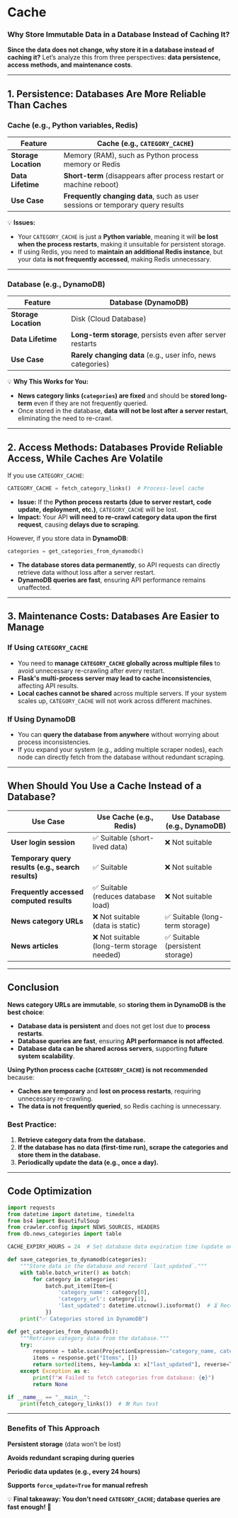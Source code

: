 # Cache

### **Why Store Immutable Data in a Database Instead of Caching It?**

**Since the data does not change, why store it in a database instead of caching it?**
Let’s analyze this from three perspectives: **data persistence, access methods, and maintenance costs**.

---

## **1. Persistence: Databases Are More Reliable Than Caches**

### **Cache (e.g., Python variables, Redis)**

| **Feature** | **Cache (e.g., `CATEGORY_CACHE`)** |
| --- | --- |
| **Storage Location** | Memory (RAM), such as Python process memory or Redis |
| **Data Lifetime** | **Short-term** (disappears after process restart or machine reboot) |
| **Use Case** | **Frequently changing data**, such as user sessions or temporary query results |

💡 **Issues:**

- Your `CATEGORY_CACHE` is just a **Python variable**, meaning it will **be lost when the process restarts**, making it unsuitable for persistent storage.
- If using Redis, you need to **maintain an additional Redis instance**, but your data **is not frequently accessed**, making Redis unnecessary.

---

### **Database (e.g., DynamoDB)**

| **Feature** | **Database (DynamoDB)** |
| --- | --- |
| **Storage Location** | Disk (Cloud Database) |
| **Data Lifetime** | **Long-term storage**, persists even after server restarts |
| **Use Case** | **Rarely changing data** (e.g., user info, news categories) |

💡 **Why This Works for You:**

- **News category links (`categories`) are fixed** and should be **stored long-term** even if they are not frequently queried.
- Once stored in the database, **data will not be lost after a server restart**, eliminating the need to re-crawl.

---

## **2. Access Methods: Databases Provide Reliable Access, While Caches Are Volatile**

If you use `CATEGORY_CACHE`:

```python
CATEGORY_CACHE = fetch_category_links()  # Process-level cache

```

- **Issue:** If the **Python process restarts (due to server restart, code update, deployment, etc.)**, `CATEGORY_CACHE` will be lost.
- **Impact:** Your API **will need to re-crawl category data upon the first request**, causing **delays due to scraping**.

However, if you store data in **DynamoDB**:

```python
categories = get_categories_from_dynamodb()

```

- **The database stores data permanently**, so API requests can directly retrieve data without loss after a server restart.
- **DynamoDB queries are fast**, ensuring API performance remains unaffected.

---

## **3. Maintenance Costs: Databases Are Easier to Manage**

### **If Using `CATEGORY_CACHE`**

- You need to **manage `CATEGORY_CACHE` globally across multiple files** to avoid unnecessary re-crawling after every restart.
- **Flask's multi-process server may lead to cache inconsistencies**, affecting API results.
- **Local caches cannot be shared** across multiple servers. If your system scales up, `CATEGORY_CACHE` will not work across different machines.

### **If Using DynamoDB**

- You can **query the database from anywhere** without worrying about process inconsistencies.
- If you expand your system (e.g., adding multiple scraper nodes), each node can directly fetch from the database without redundant scraping.

---

## **When Should You Use a Cache Instead of a Database?**

| **Use Case** | **Use Cache (e.g., Redis)** | **Use Database (e.g., DynamoDB)** |
| --- | --- | --- |
| **User login session** | ✅ Suitable (short-lived data) | ❌ Not suitable |
| **Temporary query results (e.g., search results)** | ✅ Suitable | ❌ Not suitable |
| **Frequently accessed computed results** | ✅ Suitable (reduces database load) | ❌ Not suitable |
| **News category URLs** | ❌ Not suitable (data is static) | ✅ Suitable (long-term storage) |
| **News articles** | ❌ Not suitable (long-term storage needed) | ✅ Suitable (persistent storage) |

---

## **Conclusion**

**News category URLs are immutable**, so **storing them in DynamoDB is the best choice**:

- **Database data is persistent** and does not get lost due to **process restarts**.
- **Database queries are fast**, ensuring **API performance is not affected**.
- **Database data can be shared across servers**, supporting **future system scalability**.

**Using Python process cache (`CATEGORY_CACHE`) is not recommended** because:

- **Caches are temporary** and **lost on process restarts**, requiring unnecessary re-crawling.
- **The data is not frequently queried**, so Redis caching is unnecessary.

### **Best Practice:**

1. **Retrieve category data from the database.**
2. **If the database has no data (first-time run), scrape the categories and store them in the database.**
3. **Periodically update the data (e.g., once a day).**

---

## **Code Optimization**

```python
import requests
from datetime import datetime, timedelta
from bs4 import BeautifulSoup
from crawler.config import NEWS_SOURCES, HEADERS
from db.news_categories import table

CACHE_EXPIRY_HOURS = 24  # Set database data expiration time (update once a day)

def save_categories_to_dynamodb(categories):
    """Store data in the database and record `last_updated`."""
    with table.batch_writer() as batch:
        for category in categories:
            batch.put_item(Item={
                'category_name': category[0],
                'category_url': category[1],
                'last_updated': datetime.utcnow().isoformat()  # ⏳ Record update time
            })
    print("✅ Categories stored in DynamoDB")

def get_categories_from_dynamodb():
    """Retrieve category data from the database."""
    try:
        response = table.scan(ProjectionExpression="category_name, category_url, last_updated")
        items = response.get("Items", [])
        return sorted(items, key=lambda x: x["last_updated"], reverse=True)
    except Exception as e:
        print(f"❌ Failed to fetch categories from database: {e}")
        return None

if __name__ == "__main__":
    print(fetch_category_links())  # 🛠 Run test

```

---

### **Benefits of This Approach**

**Persistent storage** (data won’t be lost)

**Avoids redundant scraping during queries**

 **Periodic data updates (e.g., every 24 hours)**

 **Supports `force_update=True` for manual refresh**

💡 **Final takeaway: You don’t need `CATEGORY_CACHE`; database queries are fast enough! 🎯**
